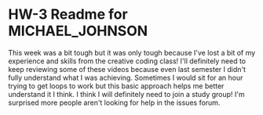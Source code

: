 # HW-3 Readme for MICHAEL_JOHNSON

This week was a bit tough but it was only tough because I've lost a bit of my experience and skills from the creative coding class!
I'll definitely need to keep reviewing some of these videos because even last semester I didn't fully understand what I was achieving. Sometimes I would sit for an hour trying to get loops to work but this basic approach helps me better understand it I think. I think I will definitely need to join a study group! I'm surprised more people aren't looking for help in the issues forum.
